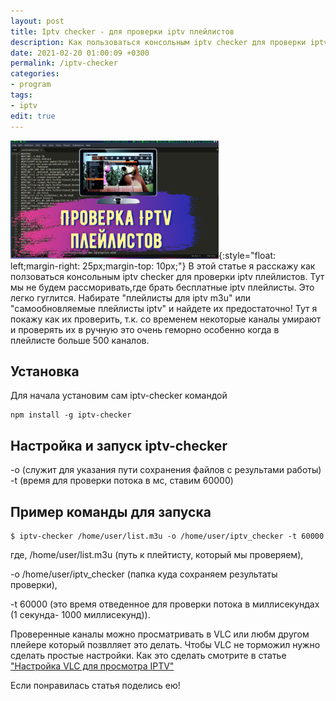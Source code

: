 ```yaml
---
layout: post
title: Iptv checker - для проверки iptv плейлистов 
description: Как пользоваться консольным iptv checker для проверки iptv плейлистов 
date: 2021-02-20 01:00:09 +0300
permalink: /iptv-checker
categories: 
- program
tags:
- iptv
edit: true
---
```

![Iptv checker - для проверки iptv плейлистов](../img/iptv-checker.png){:style="float: left;margin-right: 25px;margin-top: 10px;"} В этой статье я расскажу как ползоваться консольным iptv checker для проверки iptv плейлистов. Тут мы не будем рассморивать,где брать бесплатные iptv плейлисты. Это легко гуглится. Набирате "плейлисты для iptv m3u" или "самообновляемые плейлисты iptv" и найдете их предостаточно! Тут я покажу как их проверить, т.к. со временем некоторые каналы умирают и проверять их в ручную это очень геморно особенно когда в плейлисте больше 500 каналов.

## Установка
Для начала установим сам iptv-checker командой

```
npm install -g iptv-checker
```
## Настройка и запуск iptv-checker
 -o (служит для указания пути сохранения файлов с результами работы)
 -t (время для проверки потока в мс, ставим 60000) 
 
## Пример команды для запуска
```
$ iptv-checker /home/user/list.m3u -o /home/user/iptv_checker -t 60000
``` 

 где, /home/user/list.m3u (путь к плейтисту, который мы проверяем),

 -o /home/user/iptv_checker (папка куда сохраняем результаты проверки),

 -t 60000 (это время отведенное для проверки потока в миллисекундах (1 секунда- 1000 миллисекунд)).
 
 Проверенные каналы можно просматривать в VLC или любм другом плейере который позвлляет это делать.
 Чтобы VLC не торможил нужно сделать простые настройки. Как это сделать смотрите в статье ["Настройка VLC для просмотра IPTV"](https://ordanax.github.io/nastrojka-vlc-dlya-prosmotra-iptv)
 
 Если понравилась статья поделись ею!
 
